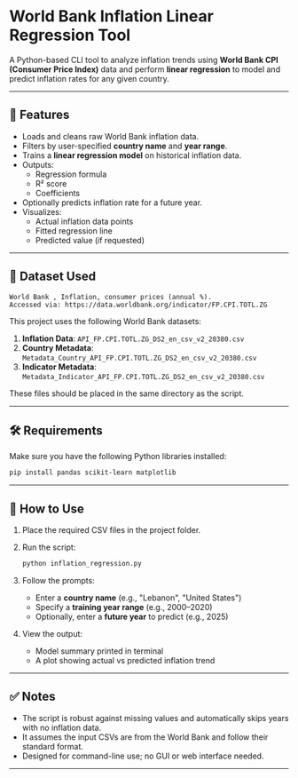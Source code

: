 # World Bank Inflation Linear Regression Tool

A Python-based CLI tool to analyze inflation trends using **World Bank CPI (Consumer Price Index)** data and perform **linear regression** to model and predict inflation rates for any given country.

---

## 📌 Features

- Loads and cleans raw World Bank inflation data.
- Filters by user-specified **country name** and **year range**.
- Trains a **linear regression model** on historical inflation data.
- Outputs:
  - Regression formula
  - R² score
  - Coefficients
- Optionally predicts inflation rate for a future year.
- Visualizes:
  - Actual inflation data points
  - Fitted regression line
  - Predicted value (if requested)

---

## 📁 Dataset Used
    World Bank , Inflation, consumer prices (annual %).
    Accessed via: https://data.worldbank.org/indicator/FP.CPI.TOTL.ZG   
     
This project uses the following World Bank datasets:

1. **Inflation Data**: `API_FP.CPI.TOTL.ZG_DS2_en_csv_v2_20380.csv`
2. **Country Metadata**: `Metadata_Country_API_FP.CPI.TOTL.ZG_DS2_en_csv_v2_20380.csv`
3. **Indicator Metadata**: `Metadata_Indicator_API_FP.CPI.TOTL.ZG_DS2_en_csv_v2_20380.csv`

These files should be placed in the same directory as the script.

---

## 🛠️ Requirements

Make sure you have the following Python libraries installed:

```bash
pip install pandas scikit-learn matplotlib
```

---

## 🧪 How to Use

1. Place the required CSV files in the project folder.
2. Run the script:

   ```bash
   python inflation_regression.py
   ```

3. Follow the prompts:

   - Enter a **country name** (e.g., "Lebanon", "United States")
   - Specify a **training year range** (e.g., 2000–2020)
   - Optionally, enter a **future year** to predict (e.g., 2025)

4. View the output:
   - Model summary printed in terminal
   - A plot showing actual vs predicted inflation trend

---




## ✅ Notes

- The script is robust against missing values and automatically skips years with no inflation data.
- It assumes the input CSVs are from the World Bank and follow their standard format.
- Designed for command-line use; no GUI or web interface needed.

---

